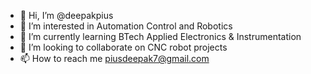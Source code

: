 - 👋 Hi, I’m @deepakpius
- 👀 I’m interested in Automation Control and Robotics
- 🌱 I’m currently learning BTech Applied Electronics & Instrumentation
- 💞️ I’m looking to collaborate on CNC robot projects
- 📫 How to reach me piusdeepak7@gmail.com

<!---
deepakpius/deepakpius is a ✨ special ✨ repository because its `README.md` (this file) appears on your GitHub profile.
You can click the Preview link to take a look at your changes.
--->
